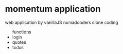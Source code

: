 # momentum application 
web application by vanillaJS 
nomadcoders clone coding
<ul>functions
<li>login</li>
<li>quotes</li>
<li>todos</li>
</ul>

